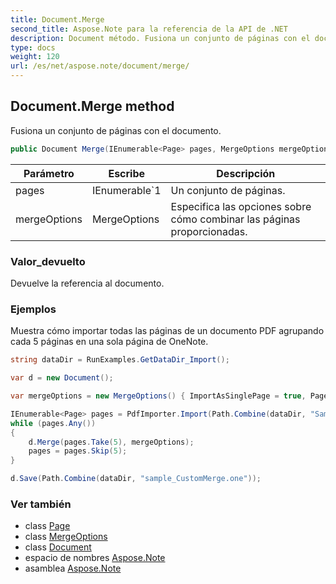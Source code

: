 ```yaml
---
title: Document.Merge
second_title: Aspose.Note para la referencia de la API de .NET
description: Document método. Fusiona un conjunto de páginas con el documento.
type: docs
weight: 120
url: /es/net/aspose.note/document/merge/
---
```

## Document.Merge method

Fusiona un conjunto de páginas con el documento.

```csharp
public Document Merge(IEnumerable<Page> pages, MergeOptions mergeOptions = null)
```

| Parámetro | Escribe | Descripción |
| --- | --- | --- |
| pages | IEnumerable`1 | Un conjunto de páginas. |
| mergeOptions | MergeOptions | Especifica las opciones sobre cómo combinar las páginas proporcionadas. |

### Valor_devuelto

Devuelve la referencia al documento.

### Ejemplos

Muestra cómo importar todas las páginas de un documento PDF agrupando cada 5 páginas en una sola página de OneNote.

```csharp
string dataDir = RunExamples.GetDataDir_Import();

var d = new Document();

var mergeOptions = new MergeOptions() { ImportAsSinglePage = true, PageSpacing = 100 };

IEnumerable<Page> pages = PdfImporter.Import(Path.Combine(dataDir, "SampleGrouping.pdf"));
while (pages.Any())
{
    d.Merge(pages.Take(5), mergeOptions);
    pages = pages.Skip(5);
}

d.Save(Path.Combine(dataDir, "sample_CustomMerge.one"));
```

### Ver también

* class [Page](../../page/)
* class [MergeOptions](../../mergeoptions/)
* class [Document](../)
* espacio de nombres [Aspose.Note](../../document/)
* asamblea [Aspose.Note](../../../)


